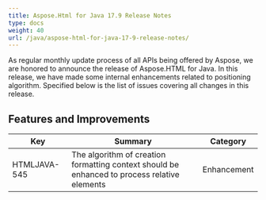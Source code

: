 ```yaml
---
title: Aspose.Html for Java 17.9 Release Notes
type: docs
weight: 40
url: /java/aspose-html-for-java-17-9-release-notes/
---
```

As regular monthly update process of all APIs being offered by Aspose, we are honored to announce the release of Aspose.HTML for Java. In this release, we have made some internal enhancements related to positioning algorithm. Specified below is the list of issues covering all changes in this release.

## **Features and Improvements**  

| **Key**      | **Summary**                                                                                  | **Category** |
| ------------ | -------------------------------------------------------------------------------------------- | ------------ |
| HTMLJAVA-545 | The algorithm of creation formatting context should be enhanced to process relative elements | Enhancement  |